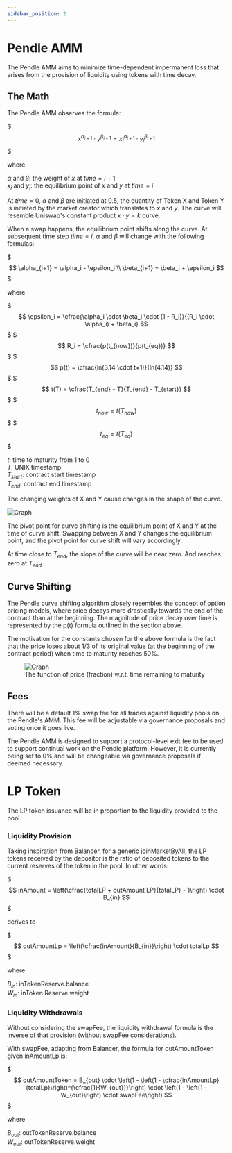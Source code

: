 ```yaml
---
sidebar_position: 2
---
```


# Pendle AMM

The Pendle AMM aims to minimize time-dependent impermanent loss that arises from the provision of liquidity using tokens with time decay.


## The Math

The Pendle AMM observes the formula:

$$$
x^{\alpha_{i+1}} \cdot y^{\beta_{i+1}} = x_i^{\alpha_{i+1}} \cdot y_i^{\beta_{i+1}}
$$$

where

$\alpha$ and $\beta$: the weight of $x$ at $time = i + 1$<br />
$x_i$ and $y_i$: the equilibrium point of $x$ and $y$ at $time = i$

At $time = 0$, $\alpha$ and $\beta$ are initiated at 0.5, the quantity of Token X and Token Y is initiated by the market creator which translates to $x$ and $y$. The curve will resemble Uniswap's constant product $x \cdot y = k$ curve.

When a swap happens, the equilibrium point shifts along the curve. At subsequent time step $time = i$, $\alpha$ and $\beta$ will change with the following formulas:

$$$
\alpha_{i+1} = \alpha_i - \epsilon_i \\
\beta_{i+1} = \beta_i + \epsilon_i
$$$

where

$$$
\epsilon_i = \cfrac{\alpha_i \cdot \beta_i \cdot (1 - R_i)}{(R_i \cdot \alpha_i) + \beta_i}
$$$
$$$
R_i = \cfrac{p(t_{now})}{p(t_{eq})}
$$$
$$$
p(t) = \cfrac{ln(3.14 \cdot t+1)}{ln(4.14)}
$$$
$$$
t(T) = \cfrac{T_{end} - T}{T_{end} - T_{start}}
$$$
$$$
t_{now} = t(T_{now})
$$$
$$$
t_{eq} = t(T_{eq})
$$$

$t$: time to maturity from 1 to 0<br />
$T$: UNIX timestamp<br />
$T_{start}$: contract start timestamp<br />
$T_{end}$: contract end timestamp

The changing weights of X and Y cause changes in the shape of the curve.

![Graph](/img/dive-deeper/pendle-amm-1.png)

The pivot point for curve shifting is the equilibrium point of X and Y at the time of curve shift. Swapping between X and Y changes the equilibrium point, and the pivot point for curve shift will vary accordingly.

At time close to $T_{end}$, the slope of the curve will be near zero. And reaches zero at $T_{end}$.


## Curve Shifting

The Pendle curve shifting algorithm closely resembles the concept of option pricing models, where price decays more drastically towards the end of the contract than at the beginning. The magnitude of price decay over time is represented by the p(t) formula outlined in the section above.

The motivation for the constants chosen for the above formula is the fact that the price loses about 1/3 of its original value (at the beginning of the contract period) when time to maturity reaches 50%.

<figure>
  <img src="/img/dive-deeper/pendle-amm-2.png" alt="Graph" />
  <figcaption>The function of price (fraction) w.r.t. time remaining to maturity</figcaption>
</figure>

## Fees

There will be a default 1% swap fee for all trades against liquidity pools on the Pendle's AMM. This fee will be adjustable via governance proposals and voting once it goes live.

The Pendle AMM is designed to support a protocol-level exit fee to be used to support continual work on the Pendle platform. However, it is currently being set to 0% and will be changeable via governance proposals if deemed necessary.


# LP Token

The LP token issuance will be in proportion to the liquidity provided to the pool.

### Liquidity Provision

Taking inspiration from Balancer, for a generic joinMarketByAll, the LP tokens received by the depositor is the ratio of deposited tokens to the current reserves of the token in the pool. In other words:

$$$
inAmount = \left(\cfrac{totalLP + outAmount LP}{totalLP} - 1\right) \cdot B_{in}
$$$

derives to

$$$
outAmountLp = \left(\cfrac{inAmount}{B_{in}}\right) \cdot totalLp
$$$

where

$B_{in}$: inTokenReserve.balance <br />
$W_{in}$: inToken Reserve.weight

### Liquidity Withdrawals

Without considering the swapFee, the liquidity withdrawal formula is the inverse of that provision (without swapFee considerations).

With swapFee, adapting from Balancer, the formula for outAmountToken given inAmountLp is:

$$$
outAmountToken = B_{out} \cdot \left(1 - \left(1 - \cfrac{inAmountLp}{totalLp}\right)^{\cfrac{1}{W_{out}}}\right) \cdot \left(1 - \left(1 - W_{out}\right) \cdot swapFee\right)
$$$

where

$B_{out}$: outTokenReserve.balance <br />
$W_{out}$: outTokenReserve.weight
